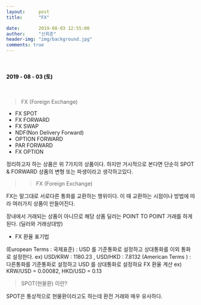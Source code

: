 ```yaml
---
layout:     post
title:      "FX"

date:       2019-08-03 12:55:00
author:     "신희준"
header-img: "img/background.jpg"
comments: true
---
```


<head>
 <meta property="og:type" content="FX">
 <meta property="og:title" content="FX">
 <meta property="og:description" content="FX">
 <meta property="og:url" content="http://shj7242.github.io/2018/08/03/FX/">

 <meta name="twitter:card" content="FX">
  <meta name="twitter:title" content="FX">
  <meta name="twitter:description" content="FX">
  <meta name="FACEBOOK:domain" content="http://shj7242.github.io/2018/08/03/FX/">
  <meta name="facebook:card" content="FX">
   <meta name="facebook:title" content="FX">
   <meta name="facebook:description" content="FX">
   <meta name="facebook:domain" content="http://shj7242.github.io/2019/08/03/FX/">


 </head>

<br>
<H4 style ="font-weight:bold; color:black;"> </H4>

<H4 style ="font-weight:bold; color : black">2019 - 08 - 03 (토)</H4>
<br>



> FX (Foreign Exchange)


* FX SPOT
* FX FORWARD
* FX SWAP
* NDF(Non Delivery Forward)
* OPTION FORWARD
* PAR FORWARD
* FX OPTION

정리하고자 하는 상품은 위 7가지의 상품이다. 하지만 거시적으로 본다면 단순히 SPOT & FORWARD 상품의 변형 또는 파생이라고 생각하고있다.

>> FX (Foreign Exchange)

FX는 말그대로 서로다른 통화를 교환하는 행위이다. 이 때 교환하는 시점이나 방법에 따라 여러가지 상품이 만들어진다.

장내에서 거래되는 상품이 아니므로 해당 상품 딜러는 POINT TO POINT 거래를 하게된다. (딜러와 거래상대방)

* FX 환율 표기법

(European Terms : 국제표준) : USD 를 기준통화로 설정하고 상대통화를 이외 통화로 설정한다. ex) USD/KRW : 1180.23 , USD/HKD : 7.8132
(American Terms ) : 다른통화를 기준통화로 설정하고 USD 를 상대통화로 설정하요 FX 환율 계산 ex) KRW/USD = 0.00082, HKD/USD = 0.13



> SPOT(현물환) 이란?

SPOT은 통상적으로 현물환이라고도 하는데 환전 거래와 매우 유사하다.

